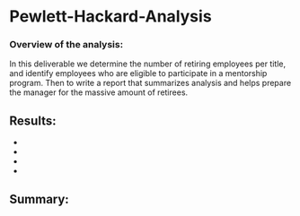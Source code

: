 # Pewlett-Hackard-Analysis

### Overview of the analysis:
 In this deliverable we determine the number of retiring employees per title, and identify employees who are eligible to participate in a mentorship program. Then to write a report that summarizes analysis and helps prepare the manager for the massive amount of retirees.
  
## Results:
  -
  -
  -
  -

## Summary:
